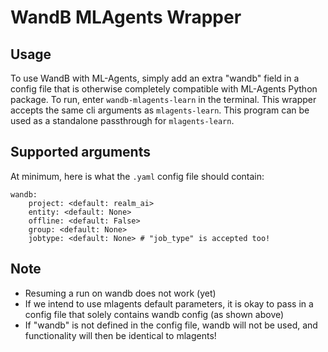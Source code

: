 # WandB MLAgents Wrapper

## Usage
To use WandB with ML-Agents, simply add an extra "wandb" field in a config file that is otherwise completely compatible with ML-Agents Python package.
To run, enter `wandb-mlagents-learn` in the terminal. This wrapper accepts the same cli arguments as `mlagents-learn`. This program can be used as a standalone passthrough for `mlagents-learn`.

## Supported arguments
At minimum, here is what the `.yaml` config file should contain:
```
wandb:
    project: <default: realm_ai>
    entity: <default: None>
    offline: <default: False>
    group: <default: None>
    jobtype: <default: None> # "job_type" is accepted too! 
```

## Note
- Resuming a run on wandb does not work (yet)
- If we intend to use mlagents default parameters, it is okay to pass in a config file that solely contains wandb config (as shown above)
- If "wandb" is not defined in the config file, wandb will not be used, and functionality will then be identical to mlagents!